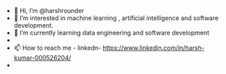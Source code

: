 - 👋 Hi, I’m @harshrounder
- 👀 I’m interested in machine learning , artificial intelligence and software development.
- 🌱 I’m currently learning  data engineering and software development
-
- 📫 How to reach me - linkedn- https://www.linkedin.com/in/harsh-kumar-000526204/
- 

<!---
harshrounder/harshrounder is a ✨ special ✨ repository because its `README.md` (this file) appears on your GitHub profile.
You can click the Preview link to take a look at your changes.
--->
